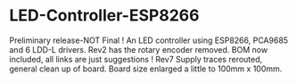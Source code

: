 # LED-Controller-ESP8266
Preliminary release-NOT Final !
An LED controller using ESP8266, PCA9685 and 6 LDD-L drivers.
Rev2 has the rotary encoder removed.
BOM now included, all links are just suggestions !
Rev7 Supply traces rerouted, general clean up of board. Board size enlarged a little to 100mm x 100mm.
